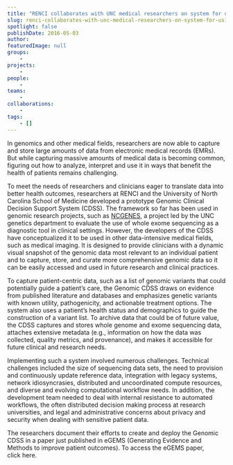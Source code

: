 ```yaml
---
title: "RENCI collaborates with UNC medical researchers on system for using genomic data to improve health outcomes"
slug: renci-collaborates-with-unc-medical-researchers-on-system-for-using-genomic-data-to-improve-health-outcomes
spotlight: false
publishDate: 2016-05-03
author: 
featuredImage: null
groups:
    - 
projects:
    - 
people:
    - 
teams: 
    - 
collaborations:
    - 
tags:
    - []
---
```

In genomics and other medical fields, researchers are now able to capture and store large amounts of data from electronic medical records (EMRs). But while capturing massive amounts of medical data is becoming common, figuring out how to analyze, interpret and use it in ways that benefit the health of patients remains challenging.

To meet the needs of researchers and clinicians eager to translate data into better health outcomes, researchers at RENCI and the University of North Carolina School of Medicine developed a prototype Genomic Clinical Decision Support System (CDSS). The framework so far has been used in genomic research projects, such as <a href="http://renci.org/research/ncgenes/" target="_blank">NCGENES</a>, a project led by the UNC genetics department to evaluate the use of whole exome sequencing as a diagnostic tool in clinical settings. However, the developers of the CDSS have conceptualized it to be used in other data-intensive medical fields, such as medical imaging. It is designed to provide clinicians with a dynamic visual snapshot of the genomic data most relevant to an individual patient and to capture, store, and curate more comprehensive genomic data so it can be easily accessed and used in future research and clinical practices.

<!--more-->

To capture patient-centric data, such as a list of genomic variants that could potentially guide a patient’s care, the Genomic CDSS draws on evidence from published literature and databases and emphasizes genetic variants with known utility, pathogenicity, and actionable treatment options. The system also uses a patient’s health status and demographics to guide the construction of a variant list. To archive data that could be of future value, the CDSS captures and stores whole genome and exome sequencing data, attaches extensive metadata (e.g., information on how the data was collected, quality metrics, and provenance), and makes it accessible for future clinical and research needs.

Implementing such a system involved numerous challenges. Technical challenges included the size of sequencing data sets, the need to provision and continuously update reference data, integration with legacy systems, network idiosyncrasies, distributed and uncoordinated compute resources, and diverse and evolving computational workflow needs. In addition, the development team needed to deal with internal resistance to automated workflows, the often distributed decision making process at research universities, and legal and administrative concerns about privacy and security when dealing with sensitive patient data.

The researchers document their efforts to create and deploy the Genomic CDSS in a paper just published in eGEMS (Generating Evidence and Methods to improve patient outcomes). To access the eGEMS paper, click here.
